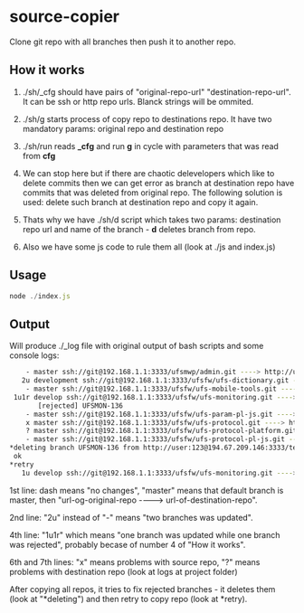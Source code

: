 # source-copier

Clone git repo with all branches then push it to another repo.


## How it works

1. ./sh/_cfg should have pairs of "original-repo-url" "destination-repo-url". It can be ssh or http repo urls. Blanck strings will be ommited.

2. ./sh/g starts process of copy repo to destinations repo. It have two mandatory params: original repo and destination repo

3. ./sh/run reads **_cfg** and run **g** in cycle with parameters that was read from **cfg**

4. We can stop here but if there are chaotic delevelopers which like to delete commits then we can get error as branch at destination repo have commits that was deleted from original repo. The following solution is used: delete such branch at destination repo and copy it again.

5. Thats why we have ./sh/d script which takes two params: destination repo url and name of the branch - **d** deletes branch from repo.

6. Also we have some js code to rule them all (look at ./js and index.js)

## Usage 

```js
node ./index.js
```

## Output

Will produce ./_log file with original output of bash scripts and some console logs:

```sh
    - master ssh://git@192.168.1.1:3333/ufsmwp/admin.git ----> http://user:123@194.67.209.146:3333/test/admin.git
   2u development ssh://git@192.168.1.1:3333/ufsfw/ufs-dictionary.git ----> http://user:123@194.67.209.146:3333/test-bh/ufs-dictionary.git
    - master ssh://git@192.168.1.1:3333/ufsfw/ufs-mobile-tools.git ----> http://user:123@194.67.209.146:3333/test-bh/ufs-mobile-tools.git
 1u1r develop ssh://git@192.168.1.1:3333/ufsfw/ufs-monitoring.git ----> http://user:123@194.67.209.146:3333/test-bh/ufs-monitoring.git
       [rejected] UFSMON-136
    - master ssh://git@192.168.1.1:3333/ufsfw/ufs-param-pl-js.git ----> http://user:123@194.67.209.146:3333/test-bh/ufs-param-pl-js.git
    x master ssh://git@192.168.1.1:3333/ufsfw/ufs-protocol.git ----> http://user:123@194.67.209.146:3333/test-bh/ufs-protocol.git
    ? master ssh://git@192.168.1.1:3333/ufsfw/ufs-protocol-platform.git ----> http://user:123@194.67.209.146:3333/test-bh/ufs-protocol-platform.git
    - master ssh://git@192.168.1.1:3333/ufsfw/ufs-protocol-pl-js.git ----> http://user:123@194.67.209.146:3333/test-bh/ufs-protocol-pl-js.git
*deleting branch UFSMON-136 from http://user:123@194.67.209.146:3333/test-bh/ufs-platform.git
 ok
*retry
   1u develop ssh://git@192.168.1.1:3333/ufsfw/ufs-monitoring.git ----> http://user:123@194.67.209.146:3333/test-bh/ufs-monitoring.git
```

1st line: dash means "no changes", "master" means that default branch is master, then "url-og-original-repo ----> url-of-destination-repo".

2nd line: "2u" instead of "-" means "two branches was updated".

4th line: "1u1r" which means "one branch was updated while one branch was rejected", probably becase of number 4 of "How it works".

6th and 7th lines: "x" means problems with source repo, "?" means problems with destination repo (look at logs at project folder)

After copying all repos, it tries to fix rejected branches - it deletes them (look at "*deleting") and then retry to copy repo (look at *retry).
